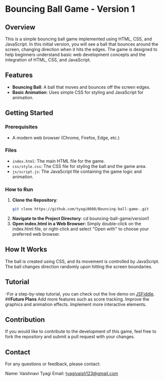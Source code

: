 # **Bouncing Ball Game - Version 1**

## **Overview**

This is a simple bouncing ball game implemented using HTML, CSS, and JavaScript. In this initial version, you will see a ball that bounces around the screen, changing direction when it hits the edges. The game is designed to help beginners understand basic web development concepts and the integration of HTML, CSS, and JavaScript.

## **Features**

- **Bouncing Ball**: A ball that moves and bounces off the screen edges.
- **Basic Animation**: Uses simple CSS for styling and JavaScript for animation.

## **Getting Started**

### **Prerequisites**

- A modern web browser (Chrome, Firefox, Edge, etc.)

### **Files**

- `index.html`: The main HTML file for the game.
- `css/style.css`: The CSS file for styling the ball and the game area.
- `js/script.js`: The JavaScript file containing the game logic and animation.

### **How to Run**

1. **Clone the Repository**:
   ```bash
   git clone https://github.com/tyagi0608/Bouncing-ball-game-.git

2. **Navigate to the Project Directory**:
cd bouncing-ball-game/version1
3. **Open index.html in a Web Browser:**
Simply double-click on the index.html file, or right-click and select "Open with" to choose your preferred web browser.

## **How It Works**
The ball is created using CSS, and its movement is controlled by JavaScript.
The ball changes direction randomly upon hitting the screen boundaries.
## Tutorial
-For a step-by-step tutorial, you can check out the live demo on [JSFiddle](https://jsfiddle.net/pikapika68/s31vgcw4/5/).
##**Future Plans**
Add more features such as score tracking.
Improve the graphics and animation effects.
Implement more interactive elements.
## **Contribution**
If you would like to contribute to the development of this game, feel free to fork the repository and submit a pull request with your changes.
## **Contact**
For any questions or feedback, please contact:

Name: Vaishnavi Tyagi
Email: tyagivaish123@gmail.com


